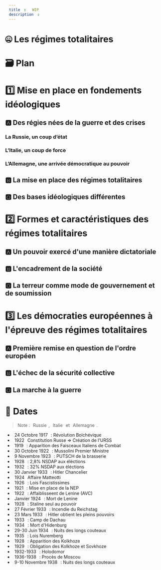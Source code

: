 ```yaml
---
title: WIP
description: 
---
```


# 🤐 Les régimes totalitaires
# 🗃️ Plan
# 1️⃣ Mise en place en fondements idéologiques
## 🅰️ Des régies nées de la guerre et des crises
### La Russie, un coup d’état
### L’Italie, un coup de force
### L’Allemagne, une arrivée démocratique au pouvoir
## 🅱️ La mise en place des régimes totalitaires
## 🅾️ Des bases idéologiques différentes
# 2️⃣ Formes et caractéristiques des régimes totalitaires
## 🅰️ Un pouvoir exercé d'une manière dictatoriale
## 🅱️ L'encadrement de la société
## 🅾️ La terreur comme mode de gouvernement et de soumission
# 3️⃣ Les démocraties européennes à l'épreuve des régimes totalitaires
## 🅰️ Première remise en question de l'ordre européen
## 🅱️ L'échec de la sécurité collective
## 🅾️ La marche à la guerre

# 📆 Dates
> Note : <span class="callout" data-callout="success">Russie</span>, <span class="callout" data-callout="danger" >Italie</span> et <span class="callout" data-callout="question" >Allemagne</span>.

- <span class="callout" data-callout="success" >24 Octobre 1917</span> : Révolution Bolchévique
- <span class="callout" data-callout="success" >1922</span> Constitution Russe => Création de l'URSS
- <span class="callout" data-callout="danger" >1919</span> : Apparition des Faisceaux Italiens de Combat
- <span class="callout" data-callout="danger" >30 Octobre 1922</span> : Mussolini Premier Ministre
- <span class="callout" data-callout="question" >9 Novembre 1923</span> : PUTSCH de la brasserie
- <span class="callout" data-callout="question" >1928</span> : 2,8% NSDAP aux éléctions
- <span class="callout" data-callout="question" >1932</span> : 32% NSDAP aux éléctions
- <span class="callout" data-callout="question" >30 Janvier 1933</span> : Hitler Chancelier
- <span class="callout" data-callout="danger" >1924</span> Affaire Matteotti
- <span class="callout" data-callout="danger" >1926</span> : Lois Fascistissimes
- <span class="callout" data-callout="success" >1921</span> : Mise en place de la NEP
- <span class="callout" data-callout="success" >1922</span> : Affaiblisseent de Lenine (AVC)
- <span class="callout" data-callout="success" >Janvier 1924</span> : Mort de Lenine
- <span class="callout" data-callout="success" >1928</span> : Staline seul au pouvoir
- <span class="callout" data-callout="danger" >27 Février 1933</span> : Incendie du Reichstag
- <span class="callout" data-callout="danger" >23 Mars 1933</span> : Hitler obtient les pleins pouvoirs
- <span class="callout" data-callout="danger" >1933</span> : Camp de Dachau
- <span class="callout" data-callout="danger" >1934</span> : Mort d'Hidenburg
- <span class="callout" data-callout="danger" >29-30 Juin 1934</span> : Nuits des longs couteaux
- <span class="callout" data-callout="danger" >1935</span> : Lois Nuremberg
- <span class="callout" data-callout="success" >1928</span> : Apparition des Kolkhoze
- <span class="callout" data-callout="success" >1929</span> : Obligation des Kolkhoze et Sovkhoze
- <span class="callout" data-callout="success" >1932-1933</span> : Holodomor
- <span class="callout" data-callout="success" >1936-1938</span> :  Procès de Moscou
- <span class="callout" data-callout="danger" >9-10 Novembre 1938</span> : Nuits des longs couteaux


<style>
span {
    border-radius: 5px;
    padding: 0 6px !important;
    background-color: var(--color) !important;
}
</style>
